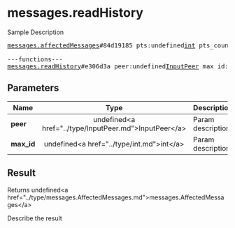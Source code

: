 # messages.readHistory

Sample Description

<pre>
<a href="../constructor/messages.affectedMessages">messages.affectedMessages</a>#84d19185 pts:undefined<a href="../type/int.md">int</a> pts_count:undefined<a href="../type/int.md">int</a> = undefined<a href="../type/messages.AffectedMessages.md">messages.AffectedMessages</a>;

---functions---
<a href="../method/messages.readHistory.md">messages.readHistory</a>#e306d3a peer:undefined<a href="../type/InputPeer.md">InputPeer</a> max_id:undefined<a href="../type/int.md">int</a> = undefined<a href="../type/messages.AffectedMessages.md">messages.AffectedMessages</a>;
</pre>

## Parameters

| Name | Type | Description |
|------|:----:|-------------|
| **peer** | undefined&lt;a href=&#34;../type/InputPeer.md&#34;&gt;InputPeer&lt;/a&gt; | Param description |
| **max_id** | undefined&lt;a href=&#34;../type/int.md&#34;&gt;int&lt;/a&gt; | Param description |

## Result

Returns undefined&lt;a href=&#34;../type/messages.AffectedMessages.md&#34;&gt;messages.AffectedMessages&lt;/a&gt;

Describe the result

